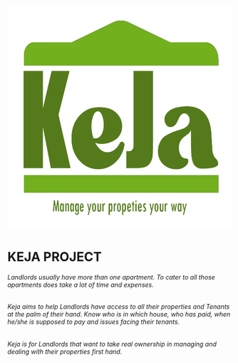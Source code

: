 <img alt="keja logo" src="./assets/KejaV1.png">

# KEJA PROJECT

###### Landlords usually have more than one apartment. To cater to all those apartments does take a lot of time and expenses. 

###### Keja aims to help Landlords have access to all their properties and Tenants at the palm of their hand. Know who is in which house, who has paid, when he/she is supposed to pay and issues facing their tenants. 

###### Keja is for Landlords that want to take real ownership in managing and dealing with their properties first hand.
